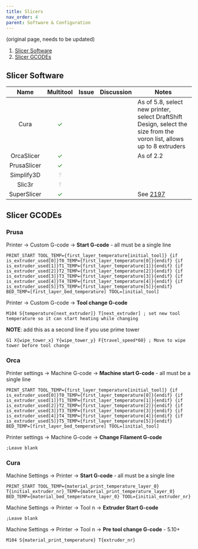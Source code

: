 ```yaml
---
title: Slicers
nav_order: 4
parent: Software & Configuration
---
```

<!-- Use the page layout at TOC.md:  https://github.com/sdylewski/StealthChanger/blob/main/docs/TOC.md -->

(original page, needs to be updated)


1. [Slicer Software](#slicer-software)
2. [Slicer GCODEs](#slicer-gcodes)

## Slicer Software

| Name | Multitool | Issue | Discussion | Notes |
|:------:|:------:|:------:|:------:|------|
| Cura | <span style="color: green;">✓</span> | | | As of 5.8, select new printer, select DraftShift Design, select the size from the voron list, allows up to 8 extruders |
| OrcaSlicer | <span style="color: green;">✓</span> | | | As of 2.2 |
| PrusaSlicer | <span style="color: green;">✓</span> | | | |
| Simplify3D | <span style="color: silver;">?</span> | | | |
| Slic3r | <span style="color: silver;">?</span> | | | |
| SuperSlicer | <span style="color: green;">✓</span> | | | See [2197](https://github.com/supermerill/SuperSlicer/issues/2197) |

## Slicer GCODEs

### Prusa

Printer -> Custom G-code -> **Start G-code** - all must be a single line
```
PRINT_START TOOL_TEMP={first_layer_temperature[initial_tool]} {if is_extruder_used[0]}T0_TEMP={first_layer_temperature[0]}{endif} {if is_extruder_used[1]}T1_TEMP={first_layer_temperature[1]}{endif} {if is_extruder_used[2]}T2_TEMP={first_layer_temperature[2]}{endif} {if is_extruder_used[3]}T3_TEMP={first_layer_temperature[3]}{endif} {if is_extruder_used[4]}T4_TEMP={first_layer_temperature[4]}{endif} {if is_extruder_used[5]}T5_TEMP={first_layer_temperature[5]}{endif}  BED_TEMP=[first_layer_bed_temperature] TOOL=[initial_tool]
```

Printer -> Custom G-code -> **Tool change G-code**
```
M104 S{temperature[next_extruder]} T[next_extruder] ; set new tool temperature so it can start heating while changing
```

**NOTE**: add this as a second line if you use prime tower
```
G1 X{wipe_tower_x} Y{wipe_tower_y} F{travel_speed*60} ; Move to wipe tower before tool change
```

### Orca

Printer settings -> Machine G-code -> **Machine start G-code** - all must be a single line
```
PRINT_START TOOL_TEMP={first_layer_temperature[initial_tool]} {if is_extruder_used[0]}T0_TEMP={first_layer_temperature[0]}{endif} {if is_extruder_used[1]}T1_TEMP={first_layer_temperature[1]}{endif} {if is_extruder_used[2]}T2_TEMP={first_layer_temperature[2]}{endif} {if is_extruder_used[3]}T3_TEMP={first_layer_temperature[3]}{endif} {if is_extruder_used[4]}T4_TEMP={first_layer_temperature[4]}{endif} {if is_extruder_used[5]}T5_TEMP={first_layer_temperature[5]}{endif}  BED_TEMP=[first_layer_bed_temperature] TOOL=[initial_tool]
```

Printer settings -> Machine G-code -> **Change Filament G-code**
```
;Leave blank
```

### Cura

Machine Settings -> Printer -> **Start G-code** - all must be a single line
```
PRINT_START TOOL_TEMP={material_print_temperature_layer_0} T{initial_extruder_nr}_TEMP={material_print_temperature_layer_0} BED_TEMP={material_bed_temperature_layer_0} TOOL={initial_extruder_nr}
```

Machine Settings -> Printer ->  Tool n -> **Extruder Start G-code**
```
;Leave blank
```

Machine Settings -> Printer ->  Tool n -> **Pre tool change G-code** - 5.10+
```
M104 S{material_print_temperature} T{extruder_nr}
```
